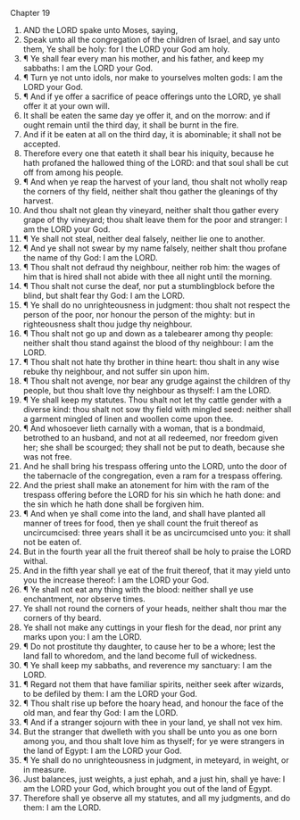 

Chapter 19

1. AND the LORD spake unto Moses, saying,
2. Speak unto all the congregation of the children of Israel, and say unto them, Ye shall be holy: for I the LORD your God am holy.
3. ¶ Ye shall fear every man his mother, and his father, and keep my sabbaths: I am the LORD your God.
4. ¶ Turn ye not unto idols, nor make to yourselves molten gods: I am the LORD your God.
5. ¶ And if ye offer a sacrifice of peace offerings unto the LORD, ye shall offer it at your own will.
6. It shall be eaten the same day ye offer it, and on the morrow: and if ought remain until the third day, it shall be burnt in the fire.
7. And if it be eaten at all on the third day, it is abominable; it shall not be accepted.
8. Therefore every one that eateth it shall bear his iniquity, because he hath profaned the hallowed thing of the LORD: and that soul shall be cut off from among his people.
9. ¶ And when ye reap the harvest of your land, thou shalt not wholly reap the corners of thy field, neither shalt thou gather the gleanings of thy harvest.
10. And thou shalt not glean thy vineyard, neither shalt thou gather every grape of thy vineyard; thou shalt leave them for the poor and stranger: I am the LORD your God.
11. ¶ Ye shall not steal, neither deal falsely, neither lie one to another.
12. ¶ And ye shall not swear by my name falsely, neither shalt thou profane the name of thy God: I am the LORD.
13. ¶ Thou shalt not defraud thy neighbour, neither rob him: the wages of him that is hired shall not abide with thee all night until the morning.
14. ¶ Thou shalt not curse the deaf, nor put a stumblingblock before the blind, but shalt fear thy God: I am the LORD.
15. ¶ Ye shall do no unrighteousness in judgment: thou shalt not respect the person of the poor, nor honour the person of the mighty: but in righteousness shalt thou judge thy neighbour.
16. ¶ Thou shalt not go up and down as a talebearer among thy people: neither shalt thou stand against the blood of thy neighbour: I am the LORD.
17. ¶ Thou shalt not hate thy brother in thine heart: thou shalt in any wise rebuke thy neighbour, and not suffer sin upon him.
18. ¶ Thou shalt not avenge, nor bear any grudge against the children of thy people, but thou shalt love thy neighbour as thyself: I am the LORD.
19. ¶ Ye shall keep my statutes.  Thou shalt not let thy cattle gender with a diverse kind: thou shalt not sow thy field with mingled seed: neither shall a garment mingled of linen and woollen come upon thee.
20. ¶ And whosoever lieth carnally with a woman, that is a bondmaid, betrothed to an husband, and not at all redeemed, nor freedom given her; she shall be scourged; they shall not be put to death, because she was not free.
21. And he shall bring his trespass offering unto the LORD, unto the door of the tabernacle of the congregation, even a ram for a trespass offering.
22. And the priest shall make an atonement for him with the ram of the trespass offering before the LORD for his sin which he hath done: and the sin which he hath done shall be forgiven him.
23. ¶ And when ye shall come into the land, and shall have planted all manner of trees for food, then ye shall count the fruit thereof as uncircumcised: three years shall it be as uncircumcised unto you: it shall not be eaten of.
24. But in the fourth year all the fruit thereof shall be holy to praise the LORD withal.
25. And in the fifth year shall ye eat of the fruit thereof, that it may yield unto you the increase thereof: I am the LORD your God.
26. ¶ Ye shall not eat any thing with the blood: neither shall ye use enchantment, nor observe times.
27. Ye shall not round the corners of your heads, neither shalt thou mar the corners of thy beard.
28. Ye shall not make any cuttings in your flesh for the dead, nor print any marks upon you: I am the LORD.
29. ¶ Do not prostitute thy daughter, to cause her to be a whore; lest the land fall to whoredom, and the land become full of wickedness.
30. ¶ Ye shall keep my sabbaths, and reverence my sanctuary: I am the LORD.
31. ¶ Regard not them that have familiar spirits, neither seek after wizards, to be defiled by them: I am the LORD your God.
32. ¶ Thou shalt rise up before the hoary head, and honour the face of the old man, and fear thy God: I am the LORD.
33. ¶ And if a stranger sojourn with thee in your land, ye shall not vex him.
34. But the stranger that dwelleth with you shall be unto you as one born among you, and thou shalt love him as thyself; for ye were strangers in the land of Egypt: I am the LORD your God.
35. ¶ Ye shall do no unrighteousness in judgment, in meteyard, in weight, or in measure.
36. Just balances, just weights, a just ephah, and a just hin, shall ye have: I am the LORD your God, which brought you out of the land of Egypt.
37. Therefore shall ye observe all my statutes, and all my judgments, and do them: I am the LORD.

